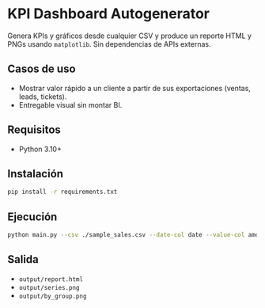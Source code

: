 # KPI Dashboard Autogenerator

Genera KPIs y gráficos desde cualquier CSV y produce un reporte HTML y PNGs usando `matplotlib`. Sin dependencias de APIs externas.

## Casos de uso
- Mostrar valor rápido a un cliente a partir de sus exportaciones (ventas, leads, tickets).
- Entregable visual sin montar BI.

## Requisitos
- Python 3.10+

## Instalación
```bash
pip install -r requirements.txt
```

## Ejecución
```bash
python main.py --csv ./sample_sales.csv --date-col date --value-col amount --group-col channel
```

## Salida
- `output/report.html`
- `output/series.png`
- `output/by_group.png`
